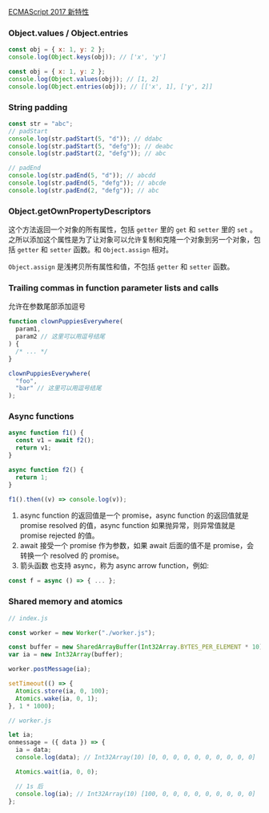 [ECMAScript 2017 新特性](https://github.com/tc39/proposals/blob/master/finished-proposals.md)

### Object.values / Object.entries

```js
const obj = { x: 1, y: 2 };
console.log(Object.keys(obj)); // ['x', 'y']
```

```js
const obj = { x: 1, y: 2 };
console.log(Object.values(obj)); // [1, 2]
console.log(Object.entries(obj)); // [['x', 1], ['y', 2]]
```

### String padding

```js
const str = "abc";
// padStart
console.log(str.padStart(5, "d")); // ddabc
console.log(str.padStart(5, "defg")); // deabc
console.log(str.padStart(2, "defg")); // abc

// padEnd
console.log(str.padEnd(5, "d")); // abcdd
console.log(str.padEnd(5, "defg")); // abcde
console.log(str.padEnd(2, "defg")); // abc
```

### Object.getOwnPropertyDescriptors

这个方法返回一个对象的所有属性，包括 `getter` 里的 `get` 和 `setter` 里的 `set` 。之所以添加这个属性是为了让对象可以允许复制和克隆一个对象到另一个对象，包括 `getter` 和 `setter` 函数。和 `Object.assign` 相对。

`Object.assign` 是浅拷贝所有属性和值，不包括 `getter` 和 `setter` 函数。

### Trailing commas in function parameter lists and calls

允许在参数尾部添加逗号

```js
function clownPuppiesEverywhere(
  param1,
  param2 // 这里可以用逗号结尾
) {
  /* ... */
}

clownPuppiesEverywhere(
  "foo",
  "bar" // 这里可以用逗号结尾
);
```

### Async functions

```js
async function f1() {
  const v1 = await f2();
  return v1;
}

async function f2() {
  return 1;
}

f1().then((v) => console.log(v));
```

1. async function 的返回值是一个 promise，async function 的返回值就是 promise resolved 的值，async function 如果抛异常，则异常值就是 promise rejected 的值。
2. await 接受一个 promise 作为参数，如果 await 后面的值不是 promise，会转换一个 resolved 的 promise。
3. 箭头函数 也支持 async，称为 async arrow function，例如:

```js
const f = async () => { ... };
```

### Shared memory and atomics

```js
// index.js

const worker = new Worker("./worker.js");

const buffer = new SharedArrayBuffer(Int32Array.BYTES_PER_ELEMENT * 10);
var ia = new Int32Array(buffer);

worker.postMessage(ia);

setTimeout(() => {
  Atomics.store(ia, 0, 100);
  Atomics.wake(ia, 0, 1);
}, 1 * 1000);
```

```js
// worker.js

let ia;
onmessage = ({ data }) => {
  ia = data;
  console.log(data); // Int32Array(10) [0, 0, 0, 0, 0, 0, 0, 0, 0, 0]

  Atomics.wait(ia, 0, 0);

  // 1s 后
  console.log(ia); // Int32Array(10) [100, 0, 0, 0, 0, 0, 0, 0, 0, 0]
};
```
